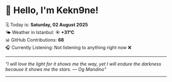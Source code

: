 # 👋 Hello, I'm Kekn9ne!

🗓️ Today is: **Saturday, 02 August 2025**  
🌤️ Weather in Istanbul: **☀️   +31°C**  
📊 GitHub Contributions: **68**  
🎧 Currently Listening: Not listening to anything right now ❌

---

_"I will love the light for it shows me the way, yet I will endure the darkness because it shows me the stars. — *Og Mandino*"_

---
